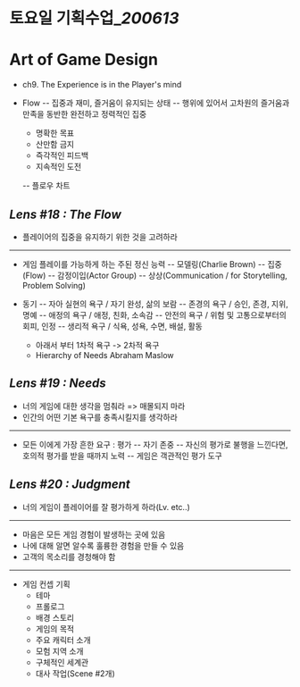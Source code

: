 ﻿# 토요일 기획수업_*200613*

# Art of Game Design
- ch9. The Experience is in the Player's mind

- Flow
   -- 집중과 재미, 즐거움이 유지되는 상태
   -- 행위에 있어서 고차원의 즐거움과 만족을 동반한 완전하고 정력적인 집중
   - 명확한 목표
   - 산만함 금지
   - 즉각적인 피드백
   - 지속적인 도전

  -- 플로우 차트

## *Lens #18 : The Flow*
- 플레이어의 집중을 유지하기 위한 것을 고려하라

------

-  게임 플레이를 가능하게 하는 주된 정신 능력
  -- 모델링(Charlie Brown)
  -- 집중(Flow)
  -- 감정이입(Actor Group)
  -- 상상(Communication / for Storytelling, Problem Solving)

- 동기
   -- 자아 실현의 욕구 / 자기 완성, 삶의 보람
   -- 존경의 욕구 / 승인, 존경, 지위, 명예
   -- 애정의 욕구 / 애정, 친화, 소속감
   -- 안전의 욕구 / 위험 및 고통으로부터의 회피, 인정
   -- 생리적 욕구 / 식욕, 성욕, 수면, 배설, 활동

   - 아래서 부터 1차적 욕구 -> 2차적 욕구
   - Hierarchy of Needs Abraham Maslow

## *Lens #19 : Needs*
- 너의 게임에 대한 생각을 멈춰라 => 매몰되지 마라
- 인간의 어떤 기본 욕구를 충족시킬지를 생각하라

------

- 모든 이에게 가장 흔한 요구 : 평가
-- 자기 존중
-- 자신의 평가로 불행을 느낀다면, 호의적 평가를 받을 때까지 노력
-- 게임은 객관적인 평가 도구

## *Lens #20 : Judgment*
- 너의 게임이 플레이어를 잘 평가하게 하라(Lv. etc..)

------

- 마음은 모든 게임 경험이 발생하는 곳에 있음
- 나에 대해 알면 알수록 훌륭한 경험을 만들 수 있음
- 고객의 목소리를 경청해야 함

-----
- 게임 컨셉 기획
  - 테마
  - 프롤로그
  - 배경 스토리
  - 게임의 목적
  - 주요 캐릭터 소개
  - 모험 지역 소개
  - 구체적인 세계관
  - 대사 작업(Scene #2개)
